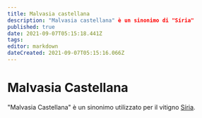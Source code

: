 ```yaml
---
title: Malvasia castellana
description: "Malvasia castellana" è un sinonimo di "Síria"
published: true
date: 2021-09-07T05:15:18.441Z
tags: 
editor: markdown
dateCreated: 2021-09-07T05:15:16.066Z
---
```


# Malvasia Castellana

"Malvasia Castellana" è un sinonimo utilizzato per il vitigno [Síria](/vitigni/bacca-bianca/siria).